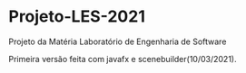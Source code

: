 # Projeto-LES-2021
Projeto da Matéria Laboratório de Engenharia de Software

Primeira versão feita com javafx e scenebuilder(10/03/2021). 
